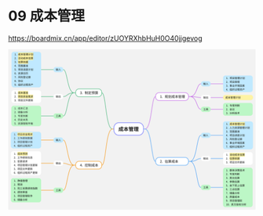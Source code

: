 # 09 成本管理

<https://boardmix.cn/app/editor/zUOYRXhbHuH0O40jjgevog>

<img src="./imgs/9/1.png" /><br/><br/>
